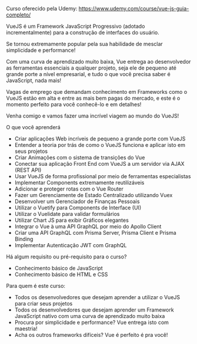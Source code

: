 Curso oferecido pela Udemy: https://www.udemy.com/course/vue-js-guia-completo/

VueJS é um Framework JavaScript Progressivo (adotado incrementalmente) para a construção de interfaces do usuário.

Se tornou extremamente popular pela sua habilidade de mesclar simplicidade e performance!

Com uma curva de aprendizado muito baixa, Vue entrega ao desenvolvedor as ferramentas essenciais a qualquer projeto, seja ele de pequeno até grande porte a nível empresarial, e tudo o que você precisa saber é JavaScript, nada mais!

Vagas de emprego que demandam conhecimento em Frameworks como o VueJS estão em alta e entre as mais bem pagas do mercado, e este é o momento perfeito para você conhecê-lo e em detalhes!

Venha comigo e vamos fazer uma incrível viagem ao mundo do VueJS!

O que você aprenderá
- Criar aplicações Web incríveis de pequeno a grande porte com VueJS
- Entender a teoria por trás de como o VueJS funciona e aplicar isto em seus projetos
- Criar Animações com o sistema de transições do Vue
- Conectar sua aplicação Front End com VueJS a um servidor via AJAX (REST API)
- Usar VueJS de forma profissional por meio de ferramentas especialistas
- Implementar Components extremamente reutilizáveis
- Adicionar e proteger rotas com o Vue Router
- Fazer um Gerenciamente de Estado Centralizado utilizando Vuex
- Desenvolver um Gerenciador de Finanças Pessoais
- Utilizar o Vuetify para Components de Interface (UI)
- Utilizar o Vuelidate para validar formulários
- Utilizar Chart JS para exibir Gráficos elegantes
- Integrar o Vue à uma API GraphQL por meio do Apollo Client
- Criar uma API GraphQL com Prisma Server, Prisma Client e Prisma Binding
- Implementar Autenticação JWT com GraphQL

Há algum requisito ou pré-requisito para o curso?
- Conhecimento básico de JavaScript
- Conhecimento básico de HTML e CSS

Para quem é este curso:
- Todos os desenvolvedores que desejam aprender a utilizar o VueJS para criar seus projetos
- Todos os desenvolvedores que desejam aprender um Framework JavaScript nativo com uma curva de aprendizado muito baixa
- Procura por simplicidade e performance? Vue entrega isto com maestria!
- Acha os outros frameworks difíceis? Vue é perfeito é pra você!
